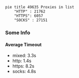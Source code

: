 
```mermaid
pie title 49635 Proxies in list
    "HTTP" : 21762
    "HTTPS": 6057
    "SOCKS" : 27151
```

### Some Info
#### Average Timeout

- mixed: 3.3s
- http: 1.4s
- https: 8.2s
- socks: 4.8s